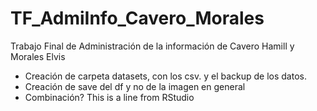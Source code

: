 # TF_AdmiInfo_Cavero_Morales
Trabajo Final de Administración de la información de Cavero Hamill y Morales Elvis
  * Creación de carpeta datasets, con los csv. y el backup de los datos.
  * Creación de save del df y no de la imagen en general
  * Combinación?
This is a line from RStudio

